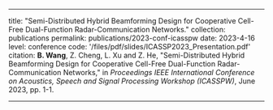 ---

title: "Semi-Distributed Hybrid Beamforming Design for Cooperative Cell-Free Dual-Function Radar-Communication Networks."
collection: publications
permalink: publications/2023-conf-icasspw
date: 2023-4-16
level: conference
code: '/files/pdf/slides/ICASSP2023_Presentation.pdf'
citation: <b>B. Wang</b>, Z. Cheng,  L. Xu and Z. He, "Semi-Distributed Hybrid Beamforming Design for Cooperative Cell-Free Dual-Function Radar-Communication Networks," in <i>Proceedings IEEE International Conference on Acoustics, Speech and Signal Processing Workshop (ICASSPW)</i>, June 2023, pp. 1-1.

---
